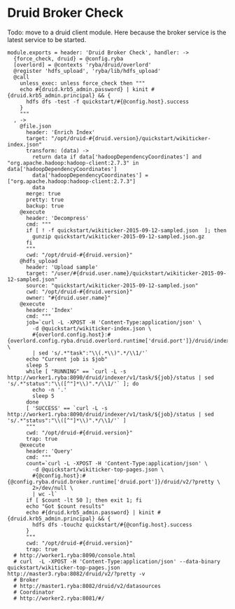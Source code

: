 
# Druid Broker Check

Todo: move to a druid client module. Here because the broker service is the latest
service to be started.

    module.exports = header: 'Druid Broker Check', handler: ->
      {force_check, druid} = @config.ryba
      [overlord] = @contexts 'ryba/druid/overlord'
      @register 'hdfs_upload', 'ryba/lib/hdfs_upload'
      @call
        unless_exec: unless force_check then """
        echo #{druid.krb5_admin.password} | kinit #{druid.krb5_admin.principal} && {
          hdfs dfs -test -f quickstart/#{@config.host}.success
        }
        """
      , ->
        @file.json
          header: 'Enrich Index'
          target: "/opt/druid-#{druid.version}/quickstart/wikiticker-index.json"
          transform: (data) ->
            return data if data['hadoopDependencyCoordinates'] and "org.apache.hadoop:hadoop-client:2.7.3" in data['hadoopDependencyCoordinates']
            data['hadoopDependencyCoordinates'] = ["org.apache.hadoop:hadoop-client:2.7.3"]
            data
          merge: true
          pretty: true
          backup: true
        @execute
          header: 'Decompress'
          cmd: """
          if [ ! -f quickstart/wikiticker-2015-09-12-sampled.json  ]; then
            gunzip quickstart/wikiticker-2015-09-12-sampled.json.gz
          fi
          """
          cwd: "/opt/druid-#{druid.version}"
        @hdfs_upload
          header: 'Upload sample'
          target: "/user/#{druid.user.name}/quickstart/wikiticker-2015-09-12-sampled.json"
          source: "quickstart/wikiticker-2015-09-12-sampled.json"
          cwd: "/opt/druid-#{druid.version}"
          owner: "#{druid.user.name}"
        @execute
          header: 'Index'
          cmd: """
          job=`curl -L -XPOST -H 'Content-Type:application/json' \
            -d @quickstart/wikiticker-index.json \
            #{overlord.config.host}:#{overlord.config.ryba.druid.overlord.runtime['druid.port']}/druid/indexer/v1/task \
            | sed 's/.*"task":"\\(.*\\)".*/\\1/'`
          echo "Current job is $job"
          sleep 5
          while [ "RUNNING" == `curl -L -s http://worker1.ryba:8090/druid/indexer/v1/task/${job}/status | sed 's/.*"status":"\\([^"]*\\)".*/\\1/'` ]; do
            echo -n '.'
            sleep 5
          done
          [ 'SUCCESS' == `curl -L -s http://worker1.ryba:8090/druid/indexer/v1/task/${job}/status | sed 's/.*"status":"\\([^"]*\\)".*/\\1/'` ]
          """
          cwd: "/opt/druid-#{druid.version}"
          trap: true
        @execute
          header: 'Query'
          cmd: """
          count=`curl -L -XPOST -H 'Content-Type:application/json' \
            -d @quickstart/wikiticker-top-pages.json \
            #{@config.host}:#{@config.ryba.druid.broker.runtime['druid.port']}/druid/v2/?pretty \
            2>/dev/null \
            | wc -l`
          if [ $count -lt 50 ]; then exit 1; fi
          echo "Got $count results"
          echo #{druid.krb5_admin.password} | kinit #{druid.krb5_admin.principal} && {
            hdfs dfs -touchz quickstart/#{@config.host}.success
          }
          """
          cwd: "/opt/druid-#{druid.version}"
          trap: true
      # http://worker1.ryba:8090/console.html
      # curl  -L -XPOST -H 'Content-Type:application/json' --data-binary quickstart/wikiticker-top-pages.json http://master3.ryba:8082/druid/v2/?pretty -v
      # Broker
      # http://master1.ryba:8082/druid/v2/datasources
      # Coordinator
      # http://worker2.ryba:8081/#/
      
